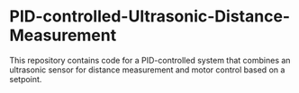 # PID-controlled-Ultrasonic-Distance-Measurement
This repository contains code for a PID-controlled system that combines an ultrasonic sensor for distance measurement and motor control based on a setpoint.
